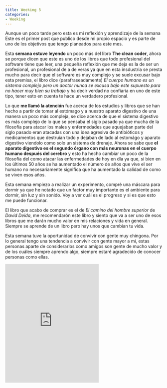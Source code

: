 ```yaml
---
title: Weeking 5
categories:
- Weeking
---
```


Aunque un poco tarde pero esta es mi reflexión y aprendizaje de la semana
Este es el primer post que publico desde mi propio espacio y es parte de uno de los objetivos que tengo planeados para este mes.

Esta **semana estuve leyendo** un poco más del libro **The clean coder**, ahora se porque dicen que este es uno de los libros que todo
profesional del software tiene que leer, una pequeña reflexión que me deja es la de ser un profesional, un profesional de a de veras
ya que en esta insdustria se presta mucho para decir que el software es muy complejo y se suele excusar bajo esta premisa, el libro dice
(parafraseadamente) *El cuerpo humano es un sistema complejo pero un doctor nunca se excusa bajo este supuesto para no hacer muy bien su trabajo*
y ha decir verdad no confiaría en uno de este tipo, tener esto en cuenta te hace un verdadero profesional.

Lo que **me llamó la atención** fue acerca de los estudios y libros que se han hecho a partir de tomar al estómago y a nuestro aparato digestivo
de una manera un poco más compleja, se dice acerca de que el sistema digestivo es más complejo de lo que se pensaba el siglo pasado ya que mucha
de la filosofía para atacar los males y enfermedades que aquejaban parte del siglo pasado eran atacadas con una idea agresiva de antibióticos y
medicamentos que destruian todo y dejaban de lado al estomágo y aparato digestivo viendolo como solo un sistema de drenaje. Ahora se sabe que **el
aparato digestivo es el segundo órgano con más neuronas en el cuerpo humano después del cerebro** y esto ha hecho cambiar un poco de la filosofía del
como atacar las enfermedades de hoy en día ya que, si bien en los últimos 50 años se ha aumentado el número de años que vive el ser humano no necesariamente significa que
ha aumentado la calidad de como se viven esos años.

Esta semana empiezo a realizar un experimento, compré una máscara para dormir ya que he notado que un factor muy importante es el ambiente para dormir, sin luz y sin sonido.
Voy a ver cuál es el progreso y si es que esto me puede funcionar.

El libro que acabo de comprar es el de *El camino del hombre superior* de *David Deida*, me recomendarón este libro y siento que va a ser uno de esos libros que me darán mucho valor
en mis relaciones y vida en general. Siempre se aprende de un libro pero hay unos que cambian tu vida.

Esta semana tuve la oportunidad de convivir con gente muy chingona. Por lo general tengo una tendencia a convivir con gente mayor a mi, estas personas aparte de considerarlos
como amigos son gente de mucho valor y de los cuáles siempre aprendo algo, siempre estaré agradecido de conocer personas como ellas.

<iframe src="https://open.spotify.com/embed/user/22dbesvxgi7yutcssxnumbkwa/playlist/02IlYVIy0oMa2wXHbrK8Rg" width="300" height="380" frameborder="0" allowtransparency="true" allow="encrypted-media"></iframe>
